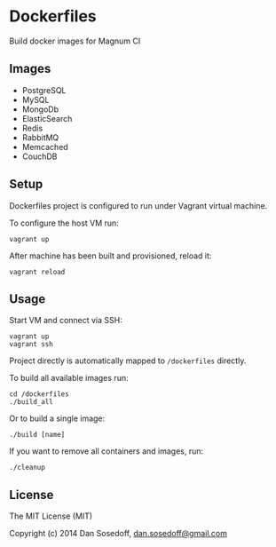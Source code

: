 # Dockerfiles

Build docker images for Magnum CI

## Images

- PostgreSQL
- MySQL
- MongoDb
- ElasticSearch
- Redis
- RabbitMQ
- Memcached
- CouchDB

## Setup

Dockerfiles project is configured to run under Vagrant virtual machine.

To configure the host VM run:

```
vagrant up
```

After machine has been built and provisioned, reload it:

```
vagrant reload
```

## Usage

Start VM and connect via SSH:

```
vagrant up
vagrant ssh
```

Project directly is automatically mapped to `/dockerfiles` directly. 

To build all available images run:

```
cd /dockerfiles
./build_all
```

Or to build a single image:

```
./build [name]
```

If you want to remove all containers and images, run:

```
./cleanup
```

## License 

The MIT License (MIT)

Copyright (c) 2014 Dan Sosedoff, dan.sosedoff@gmail.com
